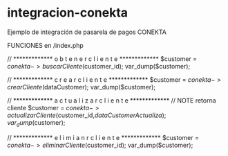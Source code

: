 # integracion-conekta
Ejemplo de integración de pasarela de pagos CONEKTA


FUNCIONES en /index.php


// ************* o b t e n e r    c l i e n t e *************
$customer = $conekta->buscarCliente($customer_id);
var_dump($customer);


// ************* c r e a r   c l i e n t e *************
$customer = $conekta->crearCliente($dataCustomer);
var_dump($customer);

// ************* a c t u a l i z a r   c  l i e n t e *************
// NOTE retorna cliente
$customer = $conekta->actualizarCliente($customer_id,$dataCustomerActualiza);
var_dump($customer);

// ************* e l i m i a n r  c    l i e n t e *************
$customer = $conekta->eliminarCliente($customer_id);
var_dump($customer);

